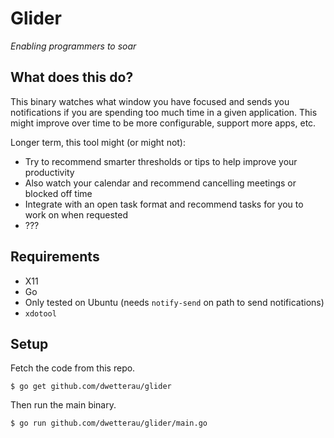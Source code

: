 Glider
=======
_Enabling programmers to soar_


## What does this do?
This binary watches what window you have focused and sends you notifications if you
are spending too much time in a given application. This might improve over time to be more
configurable, support more apps, etc.

Longer term, this tool might (or might not):
- Try to recommend smarter thresholds or tips to help improve your productivity
- Also watch your calendar and recommend cancelling meetings or blocked off time
- Integrate with an open task format and recommend tasks for you to work on when requested
- ???

## Requirements
- X11
- Go
- Only tested on Ubuntu (needs `notify-send` on path to send notifications)
- `xdotool`

## Setup

Fetch the code from this repo.

```
$ go get github.com/dwetterau/glider
```

Then run the main binary.

```
$ go run github.com/dwetterau/glider/main.go
```
